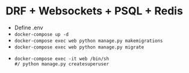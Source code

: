 # DRF + Websockets + PSQL + Redis

* Define .env
* `docker-compose up -d`
* `docker-compose exec web python manage.py makemigrations`
* `docker-compose exec web python manage.py migrate`
* ````
  docker-compose exec -it web /bin/sh
  #/ python manage.py createsuperuser
  ````